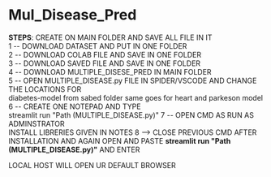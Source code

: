 # Mul_Disease_Pred

**STEPS**:
CREATE ON MAIN FOLDER AND SAVE ALL FILE IN IT  
1 -- DOWNLOAD DATASET AND PUT IN ONE FOLDER  
2 -- DOWNLOAD COLAB FILE AND SAVE IN ONE FOLDER  
3 -- DOWNLOAD SAVED FILE AND SAVE IN ONE FOLDER   
4 -- DOWNLOAD MULTIPLE_DISESE_PRED IN MAIN FOLDER  
5 -- OPEN MULTIPLE_DISEASE.py FILE IN SPIDER/VSCODE  AND CHANGE THE LOCATIONS FOR   
      diabetes-model from sabed folder
      same goes for heart and parkeson model
6 -- CREATE ONE NOTEPAD  AND TYPE  
                      streamlit run "Path (MULTIPLE_DISEASE.py)"
7 -- OPEN CMD AS RUN AS ADMINSTRATOR  
                      INSTALL LIBRERIES GIVEN IN NOTES
8 --> CLOSE PREVIOUS CMD AFTER INSTALLATION AND AGAIN OPEN AND PASTE **streamlit run "Path (MULTIPLE_DISEASE.py)"**  AND ENTER  

LOCAL HOST WILL OPEN UR DEFAULT BROWSER   

